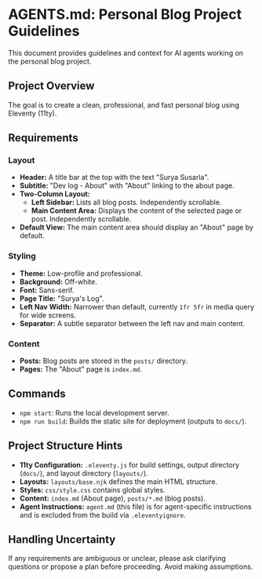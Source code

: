 # AGENTS.md: Personal Blog Project Guidelines

This document provides guidelines and context for AI agents working on the personal blog project.

## Project Overview

The goal is to create a clean, professional, and fast personal blog using Eleventy (11ty).

## Requirements

### Layout
- **Header:** A title bar at the top with the text "Surya Susarla".
- **Subtitle:** "Dev log - About" with "About" linking to the about page.
- **Two-Column Layout:**
    - **Left Sidebar:** Lists all blog posts. Independently scrollable.
    - **Main Content Area:** Displays the content of the selected page or post. Independently scrollable.
- **Default View:** The main content area should display an "About" page by default.

### Styling
- **Theme:** Low-profile and professional.
- **Background:** Off-white.
- **Font:** Sans-serif.
- **Page Title:** "Surya's Log".
- **Left Nav Width:** Narrower than default, currently `1fr 5fr` in media query for wide screens.
- **Separator:** A subtle separator between the left nav and main content.

### Content
- **Posts:** Blog posts are stored in the `posts/` directory.
- **Pages:** The "About" page is `index.md`.

## Commands

- `npm start`: Runs the local development server.
- `npm run build`: Builds the static site for deployment (outputs to `docs/`).

## Project Structure Hints

- **11ty Configuration:** `.eleventy.js` for build settings, output directory (`docs/`), and layout directory (`layouts/`).
- **Layouts:** `layouts/base.njk` defines the main HTML structure.
- **Styles:** `css/style.css` contains global styles.
- **Content:** `index.md` (About page), `posts/*.md` (blog posts).
- **Agent Instructions:** `agent.md` (this file) is for agent-specific instructions and is excluded from the build via `.eleventyignore`.

## Handling Uncertainty

If any requirements are ambiguous or unclear, please ask clarifying questions or propose a plan before proceeding. Avoid making assumptions.
